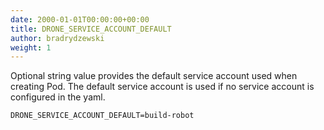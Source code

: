 ```yaml
---
date: 2000-01-01T00:00:00+00:00
title: DRONE_SERVICE_ACCOUNT_DEFAULT
author: bradrydzewski
weight: 1
---
```


Optional string value provides the default service account used when creating Pod. The default service account is used if no service account is configured in the yaml.

```
DRONE_SERVICE_ACCOUNT_DEFAULT=build-robot
```
